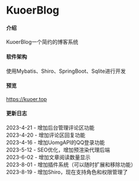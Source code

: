 # KuoerBlog

#### 介绍
KuoerBlog一个简约的博客系统

#### 软件架构
使用Mybatis、Shiro、SpringBoot、Sqlite进行开发

#### 预览
https://kuoer.top

#### 更新日志
2023-4-21 - 增加后台管理评论区功能  
2023-4-20 - 增加评论区回复功能  
2023-4-16 - 增加UomgAPI的QQ登录功能  
2023-5-12 - SEO优化，增加预渲染代理后端  
2023-6-02 - 增加文章阅读数量显示  
2023-8-01 - 增加插件系统（可以随时扩展和移除功能）  
2023-8-19 - 增加Shiro，现在支持角色和权限管理了  
